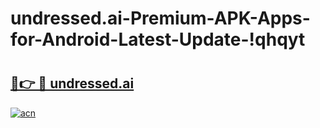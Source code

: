 # undressed.ai-Premium-APK-Apps-for-Android-Latest-Update-!qhqyt

# <h2><a href="https://9yxs2f.esa.edu.pl?title=undressed.ai&ref=qhqyt">🔗👉 🔴 undressed.ai</a></h2>

[![acn](https://github.com/user-attachments/assets/0f9c940e-d8b0-45ae-aac7-cd30a18b3e1c)](https://9yxs2f.esa.edu.pl?title=undressed.ai&ref=qhqyt)


